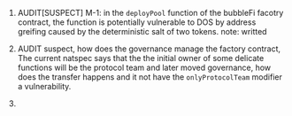 
1. AUDIT[SUSPECT] M-1: in the `deployPool` function of the bubbleFi facotry contract, the function is potentially vulnerable to DOS by address greifing caused by the deterministic salt of two tokens. note: writted

2.  AUDIT suspect, how does the governance manage the factory contract, The current natspec says that the the initial owner of some delicate functions will be the protocol team and later moved governance, how does the transfer happens and it not have the `onlyProtocolTeam` modifier a vulnerability.
3. 

